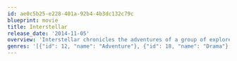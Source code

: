 ```yaml
---
id: ae0c5b25-e228-401a-92b4-4b3dc132c79c
blueprint: movie
title: Interstellar
release_date: '2014-11-05'
overview: 'Interstellar chronicles the adventures of a group of explorers who make use of a newly discovered wormhole to surpass the limitations on human space travel and conquer the vast distances involved in an interstellar voyage.'
genres: '[{"id": 12, "name": "Adventure"}, {"id": 18, "name": "Drama"}, {"id": 878, "name": "Science Fiction"}]'
---
```

